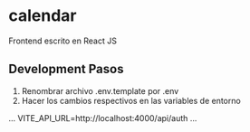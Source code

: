 # calendar
Frontend escrito en React JS

## Development Pasos

1. Renombrar archivo .env.template por .env
2. Hacer los cambios respectivos en las variables de entorno

...
VITE_API_URL=http://localhost:4000/api/auth
...
